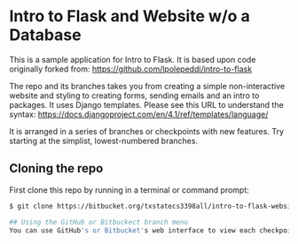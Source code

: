 # Intro to Flask and Website w/o a Database

This is a sample application for  Intro to Flask.  It is based upon code originally forked from: https://github.com/lpolepeddi/intro-to-flask

The repo and its branches takes you from creating a simple non-interactive website and styling to creating forms, sending emails and an intro to packages.
It uses Django templates.  Please see this URL to understand the syntax:  https://docs.djangoproject.com/en/4.1/ref/templates/language/

It is arranged in a series of branches or checkpoints with new features.  Try starting at the simplist, lowest-numbered branches. 

## Cloning the repo
First clone this repo by running in a terminal or command prompt:
```bash
$ git clone https://bitbucket.org/txstatecs3398all/intro-to-flask-websites-no-db.git

## Using the GitHub or Bitbuckect branch menu
You can use GitHub's or Bitbucket's web interface to view each checkpoint/branch. Click on the branch menu and select the checkpoint you want to view, shown below:

